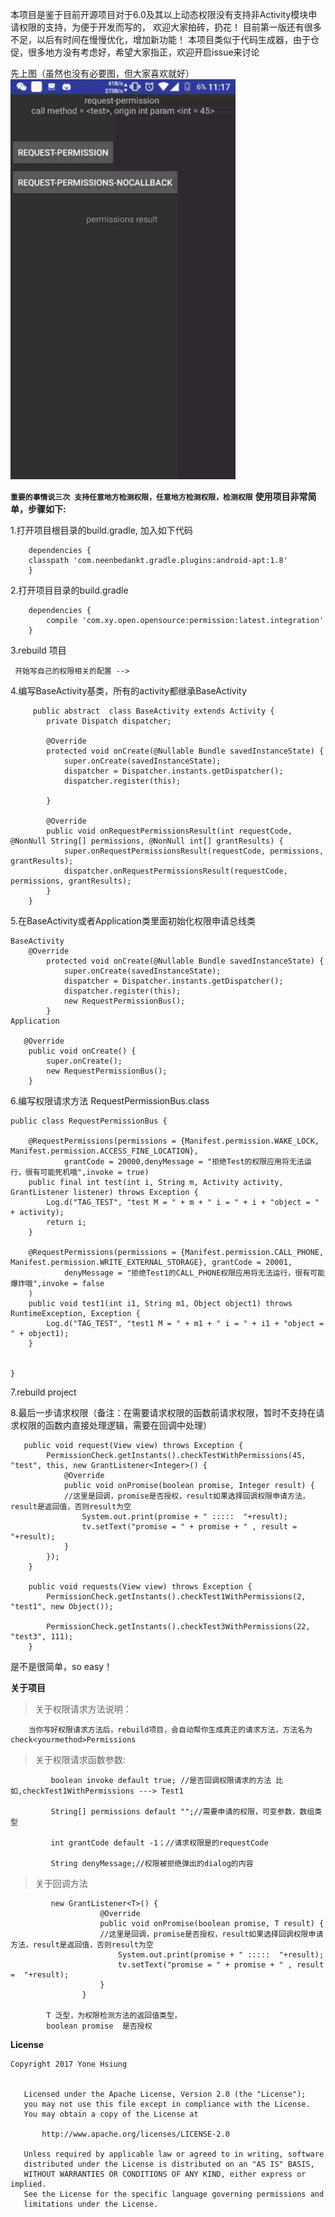 本项目是鉴于目前开源项目对于6.0及其以上动态权限没有支持非Activity模块申请权限的支持，为便于开发而写的，
欢迎大家拍砖，扔花！
目前第一版还有很多不足，以后有时间在慢慢优化，增加新功能！
本项目类似于代码生成器，由于仓促，很多地方没有考虑好，希望大家指正，欢迎开启issue来讨论
     
先上图（虽然也没有必要图，但大家喜欢就好）
![image](https://github.com/YoneHsiung/permissiondispatcher/blob/master/anim.gif)

**`重要的事情说三次
支持任意地方检测权限，任意地方检测权限，检测权限`**
**使用项目非常简单，步骤如下:**


1.打开项目根目录的build.gradle, 加入如下代码

	    dependencies {
	    classpath 'com.neenbedankt.gradle.plugins:android-apt:1.8'
	    }
2.打开项目目录的build.gradle 

	    dependencies {
	        compile 'com.xy.open.opensource:permission:latest.integration'
	    }
 3.rebuild 项目
    
     开始写自己的权限相关的配置 -->
    
4.编写BaseActivity基类，所有的activity都继承BaseActivity

	     public abstract  class BaseActivity extends Activity {
    	    private Dispatch dispatcher;
    	
    	    @Override
    	    protected void onCreate(@Nullable Bundle savedInstanceState) {
    	        super.onCreate(savedInstanceState);
    	        dispatcher = Dispatcher.instants.getDispatcher();
    	        dispatcher.register(this);
    	        
    	    }
    	
    	    @Override
    	    public void onRequestPermissionsResult(int requestCode, @NonNull String[] permissions, @NonNull int[] grantResults) {
    	        super.onRequestPermissionsResult(requestCode, permissions, grantResults);
    	        dispatcher.onRequestPermissionsResult(requestCode, permissions, grantResults);
    	    }
    	}
5.在BaseActivity或者Application类里面初始化权限申请总线类

	BaseActivity
   	    @Override
    	    protected void onCreate(@Nullable Bundle savedInstanceState) {
    	        super.onCreate(savedInstanceState);
    	        dispatcher = Dispatcher.instants.getDispatcher();
    	        dispatcher.register(this);
    	        new RequestPermissionBus();
    	    }
	Application   
	
	   @Override
	    public void onCreate() {
	        super.onCreate();
	        new RequestPermissionBus();
	    }
	    
6.编写权限请求方法	RequestPermissionBus.class

	public class RequestPermissionBus {
	
	    @RequestPermissions(permissions = {Manifest.permission.WAKE_LOCK, Manifest.permission.ACCESS_FINE_LOCATION},
	            grantCode = 20000,denyMessage = "拒绝Test的权限应用将无法运行，很有可能死机哦",invoke = true)
	    public final int test(int i, String m, Activity activity, GrantListener listener) throws Exception {
	        Log.d("TAG_TEST", "test M = " + m + " i = " + i + "object = " + activity);
	        return i;
	    }
	
	    @RequestPermissions(permissions = {Manifest.permission.CALL_PHONE, Manifest.permission.WRITE_EXTERNAL_STORAGE}, grantCode = 20001,
	            denyMessage = "拒绝Test1的CALL_PHONE权限应用将无法运行，很有可能爆炸哦",invoke = false
	    )
	    public void test1(int i1, String m1, Object object1) throws RuntimeException, Exception {
	        Log.d("TAG_TEST", "test1 M = " + m1 + " i = " + i1 + "object = " + object1);
	    }
	
	
	}
	

7.rebuild project

8.最后一步请求权限（备注：在需要请求权限的函数前请求权限，暂时不支持在请求权限的函数内直接处理逻辑，需要在回调中处理）

	   public void request(View view) throws Exception {
	        PermissionCheck.getInstants().checkTestWithPermissions(45, "test", this, new GrantListener<Integer>() {
	            @Override
	            public void onPromise(boolean promise, Integer result) {
	            //这里是回调，promise是否授权，result如果选择回调权限申请方法，result是返回值，否则result为空
	                System.out.print(promise + " :::::  "+result);
	                tv.setText("promise = " + promise + " , result =  "+result);
	            }
	        });
	    }
	
	    public void requests(View view) throws Exception {
	        PermissionCheck.getInstants().checkTest1WithPermissions(2, "test1", new Object());
	
	        PermissionCheck.getInstants().checkTest3WithPermissions(22, "test3", 111);
	    }
 
是不是很简单，so easy！ 


**关于项目**

>关于权限请求方法说明：
>
  	 	当你写好权限请求方法后，rebuild项目，会自动帮你生成真正的请求方法，方法名为 check<yourmethod>Permissions
>关于权限请求函数参数:

		     boolean invoke default true; //是否回调权限请求的方法 比如,checkTest1WithPermissions ---> Test1
		     
		     String[] permissions default "";//需要申请的权限，可变参数，数组类型
		    
		     int grantCode default -1；//请求权限是的requestCode
		      
		     String denyMessage;//权限被拒绝弹出的dialog的内容 
	     

>关于回调方法
 
		     new GrantListener<T>() {
			            @Override
			            public void onPromise(boolean promise, T result) {
			            //这里是回调，promise是否授权，result如果选择回调权限申请方法，result是返回值，否则result为空
			                System.out.print(promise + " :::::  "+result);
			                tv.setText("promise = " + promise + " , result =  "+result);
			            }
			        }
			        
			T 泛型，为权限检测方法的返回值类型，    
			boolean promise  是否授权			


**License**

    Copyright 2017 Yone Hsiung
    
   
       Licensed under the Apache License, Version 2.0 (the "License");
       you may not use this file except in compliance with the License.
       You may obtain a copy of the License at
    
           http://www.apache.org/licenses/LICENSE-2.0
    
       Unless required by applicable law or agreed to in writing, software
       distributed under the License is distributed on an "AS IS" BASIS,
       WITHOUT WARRANTIES OR CONDITIONS OF ANY KIND, either express or implied.
       See the License for the specific language governing permissions and
       limitations under the License.
